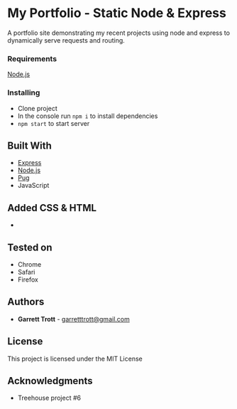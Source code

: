 # My Portfolio - Static Node & Express

A portfolio site demonstrating my recent projects using node and express to dynamically serve requests and routing.

### Requirements

[Node.js](https://nodejs.org/en/download/)

### Installing

- Clone project
- In the console run `npm i` to install dependencies
- `npm start` to start server

## Built With

- [Express](https://expressjs.com/)
- [Node.js](https://nodejs.org/en/download/)
- [Pug](https://pugjs.org/api/getting-started.html)
- JavaScript

## Added CSS & HTML

-

## Tested on

- Chrome
- Safari
- Firefox

## Authors

- **Garrett Trott** - garretttrott@gmail.com

## License

This project is licensed under the MIT License

## Acknowledgments

- Treehouse project #6
